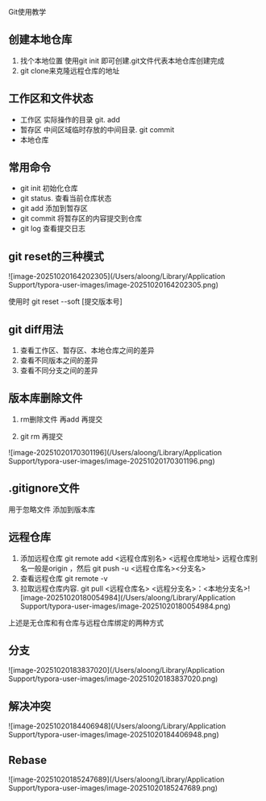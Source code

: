Git使用教学

## 创建本地仓库

1. 找个本地位置 使用git init 即可创建.git文件代表本地仓库创建完成
2. git clone来克隆远程仓库的地址

## 工作区和文件状态

- 工作区  实际操作的目录     git. add
- 暂存区 中间区域临时存放的中间目录.  git commit
- 本地仓库  

## 常用命令

- git init 初始化仓库
- git status. 查看当前仓库状态
- git add 添加到暂存区
- git commit 将暂存区的内容提交到仓库
- git log 查看提交日志

## git reset的三种模式

![image-20251020164202305](/Users/aloong/Library/Application Support/typora-user-images/image-20251020164202305.png)

使用时 git reset --soft [提交版本号]

## git diff用法

1. 查看工作区、暂存区、本地仓库之间的差异
2. 查看不同版本之间的差异
3. 查看不同分支之间的差异

## 版本库删除文件

1. rm删除文件 再add 再提交

2. git rm 再提交

![image-20251020170301196](/Users/aloong/Library/Application Support/typora-user-images/image-20251020170301196.png)

## .gitignore文件

用于忽略文件 添加到版本库

## 远程仓库

1. 添加远程仓库   git remote add <远程仓库别名> <远程仓库地址>     远程仓库别名一般是origin ，然后 git push -u <远程仓库名><分支名>
2. 查看远程仓库  git remote -v
3. 拉取远程仓库内容.   git pull <远程仓库名> <远程分支名>：<本地分支名>![image-20251020180054984](/Users/aloong/Library/Application Support/typora-user-images/image-20251020180054984.png)

上述是无仓库和有仓库与远程仓库绑定的两种方式

## 分支

![image-20251020183837020](/Users/aloong/Library/Application Support/typora-user-images/image-20251020183837020.png)

## 解决冲突

![image-20251020184406948](/Users/aloong/Library/Application Support/typora-user-images/image-20251020184406948.png)

## Rebase

![image-20251020185247689](/Users/aloong/Library/Application Support/typora-user-images/image-20251020185247689.png)



